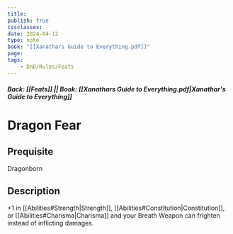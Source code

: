 ```yaml
---
title:
publish: true
cssclasses:
date: 2024-04-12
type: note
book: "[[Xanathars Guide to Everything.pdf]]"
page: 
tags:
    - DnD/Rules/Feats
---
```


##### Back: [[Feats]] || Book: [[Xanathars Guide to Everything.pdf|Xanathar's Guide to Everything]]

# Dragon Fear


## Prequisite 
Dragonborn

## Description
+1 in [[Abilities#Strength|Strength]], [[Abilities#Constitution|Constitution]], or [[Abilities#Charisma|Charisma]] and your Breath Weapon can frighten instead of inflicting damages.